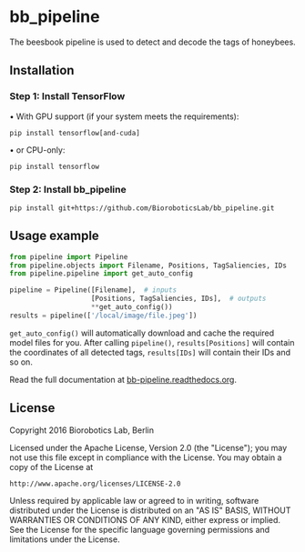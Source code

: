 # bb_pipeline

The beesbook pipeline is used to detect and decode the tags of honeybees.

## Installation
### Step 1: Install TensorFlow
• With GPU support (if your system meets the requirements):

``` 
pip install tensorflow[and-cuda]
```

• or CPU-only:
```
pip install tensorflow
```
### Step 2: Install bb_pipeline

```
pip install git+https://github.com/BioroboticsLab/bb_pipeline.git
```

## Usage example

```python
from pipeline import Pipeline
from pipeline.objects import Filename, Positions, TagSaliencies, IDs
from pipeline.pipeline import get_auto_config

pipeline = Pipeline([Filename],  # inputs
                    [Positions, TagSaliencies, IDs],  # outputs
                    **get_auto_config())
results = pipeline(['/local/image/file.jpeg'])
```

```get_auto_config()``` will automatically download and cache the required model files for you. After calling ```pipeline()```, ```results[Positions]``` will contain the coordinates of all detected tags, ```results[IDs]``` will contain their IDs and so on.

Read the full documentation at [bb-pipeline.readthedocs.org](http://bb-pipeline.readthedocs.org/).

## License

Copyright 2016 Biorobotics Lab, Berlin

Licensed under the Apache License, Version 2.0 (the "License"); you may not use this file except in compliance with the License. You may obtain a copy of the License at

    http://www.apache.org/licenses/LICENSE-2.0

Unless required by applicable law or agreed to in writing, software distributed under the License is distributed on an "AS IS" BASIS, WITHOUT WARRANTIES OR CONDITIONS OF ANY KIND, either express or implied. See the License for the specific language governing permissions and limitations under the License.
